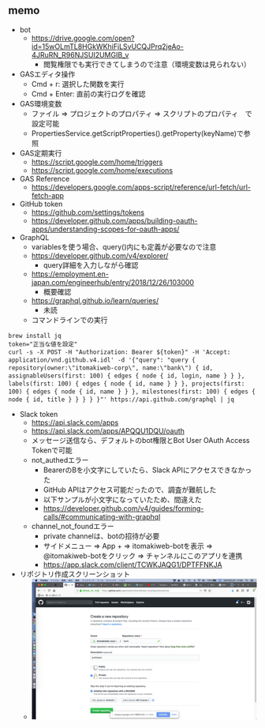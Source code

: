 ## memo

- bot
  - https://drive.google.com/open?id=15wOLmTL8HGkWKhiFjLSvUCQJPrq2jeAo-4JRuRN_R96NJSUI2UMGIB_v
    - 閲覧権限でも実行できてしまうので注意（環境変数は見られない）
- GASエディタ操作
  - Cmd + r: 選択した関数を実行
  - Cmd + Enter: 直前の実行ログを確認
- GAS環境変数
  - ファイル => プロジェクトのプロパティ => スクリプトのプロパティ　で設定可能
  - PropertiesService.getScriptProperties().getProperty(keyName)で参照
- GAS定期実行
  - https://script.google.com/home/triggers
  - https://script.google.com/home/executions
- GAS Reference
  - https://developers.google.com/apps-script/reference/url-fetch/url-fetch-app
- GitHub token
  - https://github.com/settings/tokens
  - https://developer.github.com/apps/building-oauth-apps/understanding-scopes-for-oauth-apps/
- GraphQL
  - variablesを使う場合、query()内にも定義が必要なので注意
  - https://developer.github.com/v4/explorer/
    - query詳細を入力しながら確認
  - https://employment.en-japan.com/engineerhub/entry/2018/12/26/103000
    - 概要確認
  - https://graphql.github.io/learn/queries/
    - 未読
  - コマンドラインでの実行
```
brew install jq
token="正当な値を設定"
curl -s -X POST -H "Authorization: Bearer ${token}" -H 'Accept: application/vnd.github.v4.idl' -d '{"query": "query { repository(owner:\"itomakiweb-corp\", name:\"bank\") { id, assignableUsers(first: 100) { edges { node { id, login, name } } }, labels(first: 100) { edges { node { id, name } } }, projects(first: 100) { edges { node { id, name } } }, milestones(first: 100) { edges { node { id, title } } } } }"' https://api.github.com/graphql | jq
```
- Slack token
  - https://api.slack.com/apps
  - https://api.slack.com/apps/APQQU1DQU/oauth
  - メッセージ送信なら、デフォルトのbot権限とBot User OAuth Access Tokenで可能
  - not_authedエラー
    - BearerのBを小文字にしていたら、Slack APIにアクセスできなかった
    - GitHub APIはアクセス可能だったので、調査が難航した
    - 以下サンプルが小文字になっていたため、間違えた
    - https://developer.github.com/v4/guides/forming-calls/#communicating-with-graphql
  - channel_not_foundエラー
    - private channelは、botの招待が必要
    - サイドメニュー => App + => itomakiweb-botを表示 => @itomakiweb-botをクリック => チャンネルにこのアプリを連携
    - https://app.slack.com/client/TCWKJAQG1/DPTFFNKJA
- リポジトリ作成スクリーンショット
  - ![リポジトリ作成スクリーンショット](newRepository.png "リポジトリ作成スクリーンショット") 
